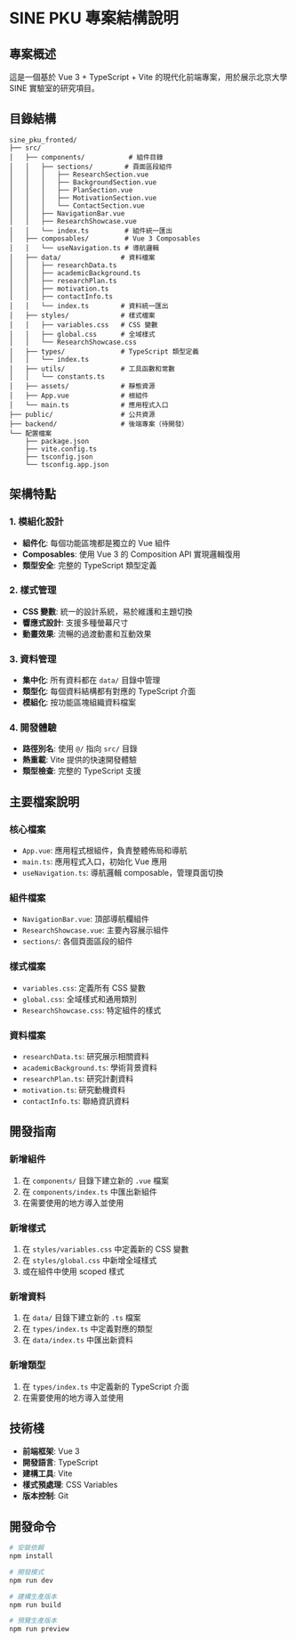 # SINE PKU 專案結構說明

## 專案概述
這是一個基於 Vue 3 + TypeScript + Vite 的現代化前端專案，用於展示北京大學 SINE 實驗室的研究項目。

## 目錄結構

```
sine_pku_fronted/
├── src/
│   ├── components/           # 組件目錄
│   │   ├── sections/        # 頁面區段組件
│   │   │   ├── ResearchSection.vue
│   │   │   ├── BackgroundSection.vue
│   │   │   ├── PlanSection.vue
│   │   │   ├── MotivationSection.vue
│   │   │   └── ContactSection.vue
│   │   ├── NavigationBar.vue
│   │   ├── ResearchShowcase.vue
│   │   └── index.ts         # 組件統一匯出
│   ├── composables/         # Vue 3 Composables
│   │   └── useNavigation.ts # 導航邏輯
│   ├── data/               # 資料檔案
│   │   ├── researchData.ts
│   │   ├── academicBackground.ts
│   │   ├── researchPlan.ts
│   │   ├── motivation.ts
│   │   ├── contactInfo.ts
│   │   └── index.ts        # 資料統一匯出
│   ├── styles/             # 樣式檔案
│   │   ├── variables.css   # CSS 變數
│   │   ├── global.css      # 全域樣式
│   │   └── ResearchShowcase.css
│   ├── types/              # TypeScript 類型定義
│   │   └── index.ts
│   ├── utils/              # 工具函數和常數
│   │   └── constants.ts
│   ├── assets/             # 靜態資源
│   ├── App.vue             # 根組件
│   └── main.ts             # 應用程式入口
├── public/                 # 公共資源
├── backend/                # 後端專案（待開發）
└── 配置檔案
    ├── package.json
    ├── vite.config.ts
    ├── tsconfig.json
    └── tsconfig.app.json
```

## 架構特點

### 1. 模組化設計
- **組件化**: 每個功能區塊都是獨立的 Vue 組件
- **Composables**: 使用 Vue 3 的 Composition API 實現邏輯復用
- **類型安全**: 完整的 TypeScript 類型定義

### 2. 樣式管理
- **CSS 變數**: 統一的設計系統，易於維護和主題切換
- **響應式設計**: 支援多種螢幕尺寸
- **動畫效果**: 流暢的過渡動畫和互動效果

### 3. 資料管理
- **集中化**: 所有資料都在 `data/` 目錄中管理
- **類型化**: 每個資料結構都有對應的 TypeScript 介面
- **模組化**: 按功能區塊組織資料檔案

### 4. 開發體驗
- **路徑別名**: 使用 `@/` 指向 `src/` 目錄
- **熱重載**: Vite 提供的快速開發體驗
- **類型檢查**: 完整的 TypeScript 支援

## 主要檔案說明

### 核心檔案
- `App.vue`: 應用程式根組件，負責整體佈局和導航
- `main.ts`: 應用程式入口，初始化 Vue 應用
- `useNavigation.ts`: 導航邏輯 composable，管理頁面切換

### 組件檔案
- `NavigationBar.vue`: 頂部導航欄組件
- `ResearchShowcase.vue`: 主要內容展示組件
- `sections/`: 各個頁面區段的組件

### 樣式檔案
- `variables.css`: 定義所有 CSS 變數
- `global.css`: 全域樣式和通用類別
- `ResearchShowcase.css`: 特定組件的樣式

### 資料檔案
- `researchData.ts`: 研究展示相關資料
- `academicBackground.ts`: 學術背景資料
- `researchPlan.ts`: 研究計劃資料
- `motivation.ts`: 研究動機資料
- `contactInfo.ts`: 聯絡資訊資料

## 開發指南

### 新增組件
1. 在 `components/` 目錄下建立新的 `.vue` 檔案
2. 在 `components/index.ts` 中匯出新組件
3. 在需要使用的地方導入並使用

### 新增樣式
1. 在 `styles/variables.css` 中定義新的 CSS 變數
2. 在 `styles/global.css` 中新增全域樣式
3. 或在組件中使用 scoped 樣式

### 新增資料
1. 在 `data/` 目錄下建立新的 `.ts` 檔案
2. 在 `types/index.ts` 中定義對應的類型
3. 在 `data/index.ts` 中匯出新資料

### 新增類型
1. 在 `types/index.ts` 中定義新的 TypeScript 介面
2. 在需要使用的地方導入並使用

## 技術棧

- **前端框架**: Vue 3
- **開發語言**: TypeScript
- **建構工具**: Vite
- **樣式預處理**: CSS Variables
- **版本控制**: Git

## 開發命令

```bash
# 安裝依賴
npm install

# 開發模式
npm run dev

# 建構生產版本
npm run build

# 預覽生產版本
npm run preview
``` 